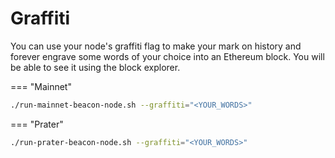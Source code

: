 # Graffiti

You can use your node's graffiti flag to make your mark on history and forever engrave some words of your choice into an Ethereum block. You will be able to see it using the block explorer.

=== "Mainnet"
  ```sh
  ./run-mainnet-beacon-node.sh --graffiti="<YOUR_WORDS>"
  ```

=== "Prater"
  ```sh
  ./run-prater-beacon-node.sh --graffiti="<YOUR_WORDS>"
  ```

